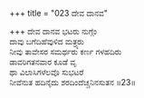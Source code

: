 +++
title = "023 ದೇವ ದಾನವ"

+++
ದೇವ ದಾನವ ಭಟರು ನುಗ್ಗೆಂ  
ದಾವು ಬಗೆದಿಹೆವುಳಿದ ಮತ್ರ್ಯರು  
ನೀವು ತಾವೇಸರ ಸಮರ್ಥರು ಕರ್ಣ ಗಳಹದಿರು  
ಡಾವರಿಗತನವಾರ ಕೂಡೆ ವೃ  
ಥಾ ವಿಲಾಸಿಗಳೆಲವೊ ಸುಭಟರೆ  
ನೀವೆನುತ ಹದಿನೈದು ಶರದಿಂದೆಚ್ಚನಿನಸುತನ    ॥23॥